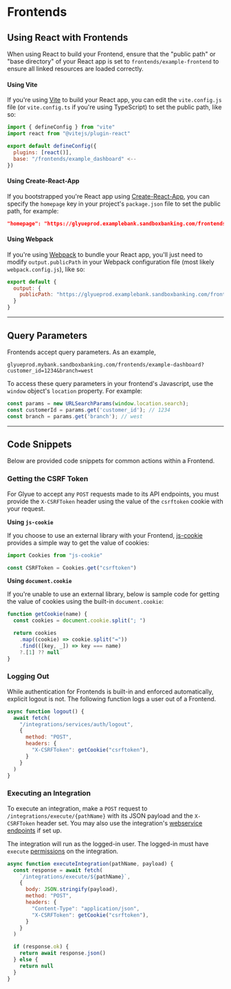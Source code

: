# Frontends

## Using React with Frontends

When using React to build your Frontend, ensure that the "public path" or "base directory" of your React app is set to `frontends/example-frontend` to ensure all linked resources are loaded correctly.

#### Using Vite

If you're using [Vite](https://vitejs.dev/guide/static-deploy.html) to build your React app, you can edit the `vite.config.js` file (or `vite.config.ts` if you're using TypeScript) to set the public path, like so:

```js
import { defineConfig } from "vite"
import react from "@vitejs/plugin-react"

export default defineConfig({
  plugins: [react()],
  base: "/frontends/example_dashboard" <--
})
```

#### Using Create-React-App

If you bootstrapped you're React app using [Create-React-App](https://create-react-app.dev/docs/deployment), you can specify the `homepage` key in your project's `package.json` file to set the public path, for example:

```json
"homepage": "https://glyueprod.examplebank.sandboxbanking.com/frontends/example_dashboard"
```

#### Using Webpack

If you're using [Webpack](https://webpack.js.org/guides/public-path/) to bundle your React app, you'll just need to modify `output.publicPath` in your Webpack configuration file (most likely `webpack.config.js`), like so:

```js
export default {
  output: {
    publicPath: "https://glyueprod.examplebank.sandboxbanking.com/frontends/example_dashboard"
  }
}
```



***

## Query Parameters

Frontends accept query parameters. As an example,

```
glyueprod.mybank.sandboxbanking.com/frontends/example-dashboard?customer_id=1234&branch=west
```

To access these query parameters in your frontend's Javascript, use the `window` object's `location` property. For example:

```javascript
const params = new URLSearchParams(window.location.search);
const customerId = params.get('customer_id'); // 1234
const branch = params.get('branch'); // west
```

***

## Code Snippets

Below are provided code snippets for common actions within a Frontend.

### Getting the CSRF Token

For Glyue to accept any `POST` requests made to its API endpoints, you must provide the `X-CSRFToken` header using the value of the `csrftoken` cookie with your request.

**Using `js-cookie`**

If you choose to use an external library with your Frontend, [js-cookie](https://github.com/js-cookie/js-cookie) provides a simple way to get the value of cookies:

```js
import Cookies from "js-cookie"

const CSRFToken = Cookies.get("csrftoken")
```

**Using `document.cookie`**

If you're unable to use an external library, below is sample code for getting the value of cookies using the built-in `document.cookie`:

```js
function getCookie(name) {
  const cookies = document.cookie.split("; ")

  return cookies
    .map((cookie) => cookie.split("="))
    .find(([key, _]) => key === name)
    ?.[1] ?? null
}
```

### Logging Out

While authentication for Frontends is built-in and enforced automatically, explicit logout is not. The following function logs a user out of a Frontend.

```js
async function logout() {
  await fetch(
    "/integrations/services/auth/logout",
    {
      method: "POST",
      headers: {
        "X-CSRFToken": getCookie("csrftoken"),
      }
    }
  )
}
```

### Executing an Integration

To execute an integration, make a `POST` request to `/integrations/execute/{pathName}` with its JSON payload and the `X-CSRFToken` header set. You may also use the integration's [webservice endpoints](integration\_configuration/web-service-endpoints.md) if set up.

The integration will run as the logged-in user. The logged-in must have `execute` [permissions](permissions/#integration-permissions) on the integration.

```js
async function executeIntegration(pathName, payload) {
  const response = await fetch(
    `/integrations/execute/${pathName}`,
    {
      body: JSON.stringify(payload),
      method: "POST",
      headers: {
        "Content-Type": "application/json",
        "X-CSRFToken": getCookie("csrftoken"),
      }
    }
  )

  if (response.ok) {
    return await response.json()
  } else {
    return null
  }
}
```
